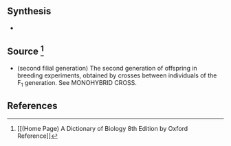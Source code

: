 ## Synthesis
- 
## Source [^1]
- (second filial generation) The second generation of offspring in breeding experiments, obtained by crosses between individuals of the $\mathrm{F}_{1}$ generation. See MONOHYBRID CROSS.
## References

[^1]: [[(Home Page) A Dictionary of Biology 8th Edition by Oxford Reference]]